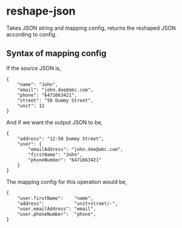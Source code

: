 # reshape-json
Takes JSON string and mapping config, returns the reshaped JSON according to config.

## Syntax of mapping config
If the source JSON is,
```
{
    "name": "John",
    "email": "john.doe@abc.com",
    "phone": "6471663421",
    "street": "50 Dummy Street",
    "unit": 12
}
```
And if we want the output JSON to be,
```
{
    "address": "12-50 Dummy Street",
    "user": {
        "emailAddress": "john.doe@abc.com",
        "firstName": "John",
        "phoneNumber": "6471663421"
    }
}
```
The mapping config for this operation would be,
```
{
    "user.firstName":    "name",
    "address":           "unit+street/-",
    "user.emailAddress": "email",
    "user.phoneNumber":  "phone",
}
```

